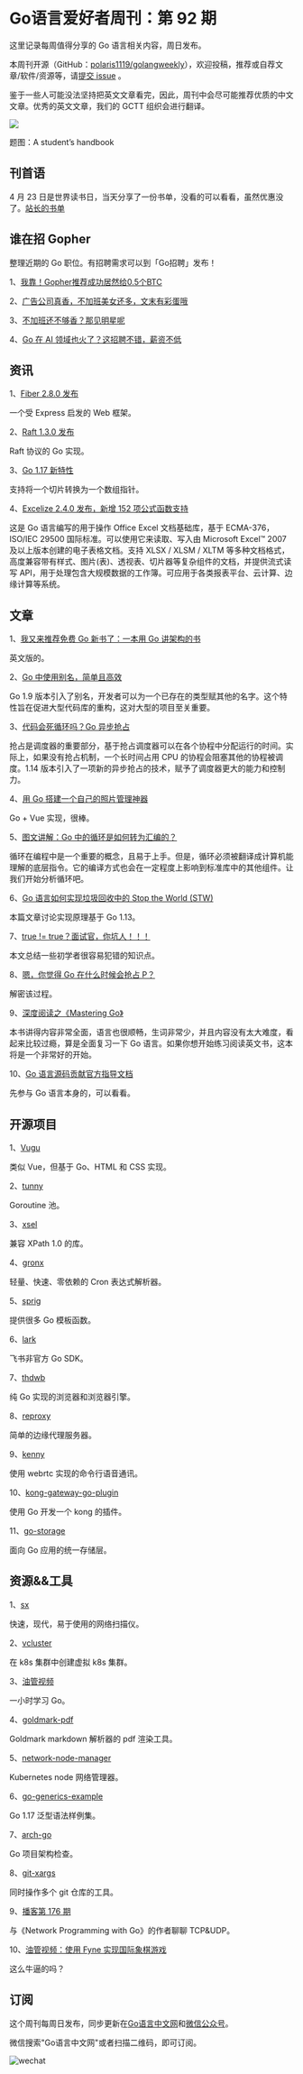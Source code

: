# Go语言爱好者周刊：第 92 期

这里记录每周值得分享的 Go 语言相关内容，周日发布。

本周刊开源（GitHub：[polaris1119/golangweekly](https://github.com/polaris1119/golangweekly)），欢迎投稿，推荐或自荐文章/软件/资源等，请[提交 issue](https://github.com/polaris1119/golangweekly/issues) 。

鉴于一些人可能没法坚持把英文文章看完，因此，周刊中会尽可能推荐优质的中文文章。优秀的英文文章，我们的 GCTT 组织会进行翻译。

![](imgs/issue092/cover.png)

题图：A student’s handbook

## 刊首语

4 月 23 日是世界读书日，当天分享了一份书单，没看的可以看看，虽然优惠没了。[站长的书单](https://mp.weixin.qq.com/s/--Ea9Vz69JpRJBzFKxaxxQ)

## 谁在招 Gopher

整理近期的 Go 职位。有招聘需求可以到「Go招聘」发布！

1、[我靠！Gopher推荐成功居然给0.5个BTC](https://mp.weixin.qq.com/s/iQpVTT378kHDX9xgIxT7rA)

2、[广告公司真香，不加班美女还多，文末有彩蛋哦](https://mp.weixin.qq.com/s/QXt72JsZgxl19AyvdHeKcg)

3、[不加班还不够香？那见明星呢](https://mp.weixin.qq.com/s/UZ8XdmWK43TWFD1pnzSqww)

4、[Go 在 AI 领域也火了？这招聘不错，薪资不低](https://mp.weixin.qq.com/s/ePqrEN40ch6NGShHRHPx2Q)

## 资讯

1、[Fiber 2.8.0 发布](https://github.com/gofiber/fiber)

一个受 Express 启发的 Web 框架。

2、[Raft 1.3.0 发布](https://github.com/hashicorp/raft)

Raft 协议的 Go 实现。

3、[Go 1.17 新特性](https://github.com/golang/go/issues/395)

支持将一个切片转换为一个数组指针。

4、[Excelize 2.4.0 发布，新增 152 项公式函数支持](https://xuri.me/excelize/zh-hans/releases/v2.4.0.html)

这是 Go 语言编写的用于操作 Office Excel 文档基础库，基于 ECMA-376，ISO/IEC 29500 国际标准。可以使用它来读取、写入由 Microsoft Excel™ 2007 及以上版本创建的电子表格文档。支持 XLSX / XLSM / XLTM 等多种文档格式，高度兼容带有样式、图片(表)、透视表、切片器等复杂组件的文档，并提供流式读写 API，用于处理包含大规模数据的工作簿。可应用于各类报表平台、云计算、边缘计算等系统。

## 文章

1、[我又来推荐免费 Go 新书了：一本用 Go 讲架构的书](https://mp.weixin.qq.com/s/UqTvfvwhIHARnClCJftjMg)

英文版的。

2、[Go 中使用别名，简单且高效](https://mp.weixin.qq.com/s/xiSD2cmDC50qncqNL-7fEQ)

Go 1.9 版本引入了别名，开发者可以为一个已存在的类型赋其他的名字。这个特性旨在促进大型代码库的重构，这对大型的项目至关重要。

3、[代码会死循环吗？Go 异步抢占](https://mp.weixin.qq.com/s/NIYxzycAqHzeVSgU7ixhNg)

抢占是调度器的重要部分，基于抢占调度器可以在各个协程中分配运行的时间。实际上，如果没有抢占机制，一个长时间占用 CPU 的协程会阻塞其他的协程被调度。1.14 版本引入了一项新的异步抢占的技术，赋予了调度器更大的能力和控制力。

4、[用 Go 搭建一个自己的照片管理神器](https://mp.weixin.qq.com/s/7rFJKE14cTIIIKI9ahQ38g)

Go + Vue 实现，很棒。

5、[图文讲解：Go 中的循环是如何转为汇编的？](https://mp.weixin.qq.com/s/GRkXojUmoC4HuuR8wJ1Cjw)

循环在编程中是一个重要的概念，且易于上手。但是，循环必须被翻译成计算机能理解的底层指令。它的编译方式也会在一定程度上影响到标准库中的其他组件。让我们开始分析循环吧。

6、[Go 语言如何实现垃圾回收中的 Stop the World (STW)](https://mp.weixin.qq.com/s/0yIlm79EKgIUlL3TW_rcVw)

本篇文章讨论实现原理基于 Go 1.13。

7、[true != true？面试官，你坑人！！！](https://mp.weixin.qq.com/s/3cPsMRrsk4CaNAbpx283kw)

本文总结一些初学者很容易犯错的知识点。

8、[嗯，你觉得 Go 在什么时候会抢占 P？](https://mp.weixin.qq.com/s/WAPogwLJ2BZvrquoKTQXzg)

解密该过程。

9、[深度阅读之《Mastering Go》](https://mp.weixin.qq.com/s/3JnJskE_bK6AeUSeQThhfg)

本书讲得内容非常全面，语言也很顺畅，生词非常少，并且内容没有太大难度，看起来比较过瘾，算是全面复习一下 Go 语言。如果你想开始练习阅读英文书，这本将是一个非常好的开始。

10、[Go 语言源码贡献官方指导文档](https://mp.weixin.qq.com/s/dJ0t4owm3ChIljP4hL1e1Q)

先参与 Go 语言本身的，可以看看。

## 开源项目

1、[Vugu](https://www.vugu.org/)

类似 Vue，但基于 Go、HTML 和 CSS 实现。

2、[tunny](https://github.com/Jeffail/tunny)

Goroutine 池。

3、[xsel](https://github.com/ChrisTrenkamp/xsel)

兼容 XPath 1.0 的库。

4、[gronx](https://github.com/adhocore/gronx)

轻量、快速、零依赖的 Cron 表达式解析器。

5、[sprig](https://github.com/Masterminds/sprig)

提供很多 Go 模板函数。

6、[lark](https://github.com/go-lark/lark)

飞书非官方 Go SDK。

7、[thdwb](https://github.com/danfragoso/thdwb)

纯 Go 实现的浏览器和浏览器引擎。

8、[reproxy](https://github.com/umputun/reproxy)

简单的边缘代理服务器。

9、[kenny](https://github.com/smf8/kenny)

使用 webrtc 实现的命令行语音通讯。

10、[kong-gateway-go-plugin](https://konghq.com/blog/kong-gateway-go-plugin)

使用 Go 开发一个 kong 的插件。

11、[go-storage](https://github.com/aos-dev/go-storage)

面向 Go 应用的统一存储层。

## 资源&&工具

1、[sx](https://github.com/v-byte-cpu/sx)

快速，现代，易于使用的网络扫描仪。

2、[vcluster](https://github.com/loft-sh/vcluster)

在 k8s 集群中创建虚拟 k8s 集群。

3、[油管视频](https://www.youtube.com/watch?v=N0fIANJkwic)

一小时学习 Go。

4、[goldmark-pdf](https://github.com/stephenafamo/goldmark-pdf)

Goldmark markdown 解析器的 pdf 渲染工具。

5、[network-node-manager](https://github.com/kakao/network-node-manager)

Kubernetes node 网络管理器。

6、[go-generics-example](https://github.com/mattn/go-generics-example)

Go 1.17 泛型语法样例集。

7、[arch-go](https://github.com/fdaines/arch-go)

Go 项目架构检查。

8、[git-xargs](https://github.com/gruntwork-io/git-xargs)

同时操作多个 git 仓库的工具。

9、[播客第 176 期](https://changelog.com/gotime/176)

与《Network Programming with Go》的作者聊聊 TCP&UDP。

10、[油管视频：使用 Fyne 实现国际象棋游戏](https://www.youtube.com/watch?v=zlPDWBLhn6c)

这么牛逼的吗？

## 订阅

这个周刊每周日发布，同步更新在[Go语言中文网](https://studygolang.com/go/weekly)和[微信公众号](https://weixin.sogou.com/weixin?query=Go%E8%AF%AD%E8%A8%80%E4%B8%AD%E6%96%87%E7%BD%91)。

微信搜索"Go语言中文网"或者扫描二维码，即可订阅。

![wechat](imgs/wechat.png)
